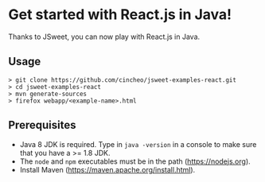 # Get started with React.js in Java!

Thanks to JSweet, you can now play with React.js in Java.

## Usage

```
> git clone https://github.com/cincheo/jsweet-examples-react.git
> cd jsweet-examples-react
> mvn generate-sources
> firefox webapp/<example-name>.html
```

## Prerequisites

- Java 8 JDK is required. Type in ``java -version`` in a console to make sure that you have a >= 1.8 JDK.
- The `node` and `npm` executables must be in the path (https://nodejs.org).
- Install Maven (https://maven.apache.org/install.html).

